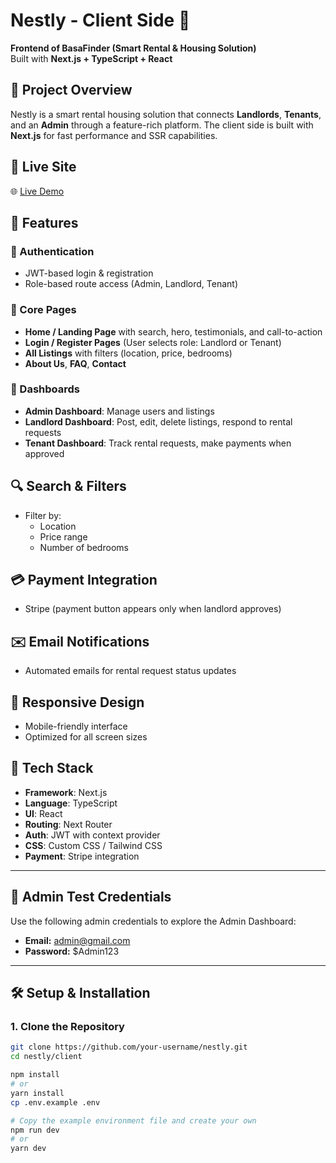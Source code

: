 # Nestly - Client Side 🏡
**Frontend of BasaFinder (Smart Rental & Housing Solution)**  
Built with **Next.js + TypeScript + React**

## 📘 Project Overview
Nestly is a smart rental housing solution that connects **Landlords**, **Tenants**, and an **Admin** through a feature-rich platform. The client side is built with **Next.js** for fast performance and SSR capabilities.

## 🚀 Live Site

🌐 [Live Demo](https://your-frontend-link.vercel.app)

## 🔑 Features

### 🔐 Authentication
- JWT-based login & registration
- Role-based route access (Admin, Landlord, Tenant)

### 🎯 Core Pages
- **Home / Landing Page** with search, hero, testimonials, and call-to-action
- **Login / Register Pages** (User selects role: Landlord or Tenant)
- **All Listings** with filters (location, price, bedrooms)
- **About Us**, **FAQ**, **Contact**

### 💼 Dashboards
- **Admin Dashboard**: Manage users and listings
- **Landlord Dashboard**: Post, edit, delete listings, respond to rental requests
- **Tenant Dashboard**: Track rental requests, make payments when approved


## 🔍 Search & Filters
- Filter by:
  - Location
  - Price range
  - Number of bedrooms

## 💳 Payment Integration
- Stripe (payment button appears only when landlord approves)

## ✉️ Email Notifications
- Automated emails for rental request status updates

## 📱 Responsive Design
- Mobile-friendly interface
- Optimized for all screen sizes

## 🧪 Tech Stack
- **Framework**: Next.js
- **Language**: TypeScript
- **UI**: React
- **Routing**: Next Router
- **Auth**: JWT with context provider
- **CSS**: Custom CSS / Tailwind CSS
- **Payment**: Stripe integration

---

## 🧪 Admin Test Credentials

Use the following admin credentials to explore the Admin Dashboard:

- **Email:** admin@gmail.com 
- **Password:** $Admin123
---


## 🛠️ Setup & Installation

### 1. Clone the Repository

```bash
git clone https://github.com/your-username/nestly.git
cd nestly/client

npm install
# or
yarn install
cp .env.example .env

# Copy the example environment file and create your own
npm run dev
# or
yarn dev
